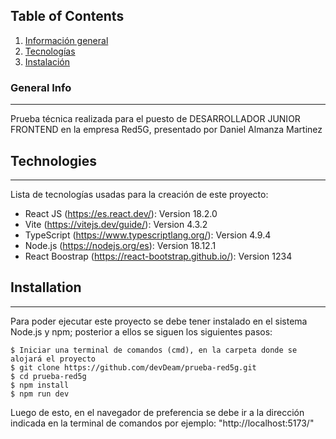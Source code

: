 ## Table of Contents
1. [Información general](#general-info)
2. [Tecnologías](#technologies)
3. [Instalación](#installation)
### General Info
***
Prueba técnica realizada para el puesto de DESARROLLADOR JUNIOR FRONTEND en la empresa Red5G, presentado por Daniel Almanza Martinez
## Technologies
***
Lista de tecnologías usadas para la creación de este proyecto:
* React JS (https://es.react.dev/): Version 18.2.0
* Vite (https://vitejs.dev/guide/): Version 4.3.2
* TypeScript (https://www.typescriptlang.org/): Version 4.9.4
* Node.js (https://nodejs.org/es): Version 18.12.1
* React Boostrap (https://react-bootstrap.github.io/): Version 1234
## Installation
***
Para poder ejecutar este proyecto se debe tener instalado en el sistema Node.js y npm; posterior a ellos se siguen los siguientes pasos:
```
$ Iniciar una terminal de comandos (cmd), en la carpeta donde se alojará el proyecto
$ git clone https://github.com/devDeam/prueba-red5g.git
$ cd prueba-red5g
$ npm install
$ npm run dev
```
Luego de esto, en el navegador de preferencia se debe ir a la dirección indicada en la terminal de comandos por ejemplo: "http://localhost:5173/"
